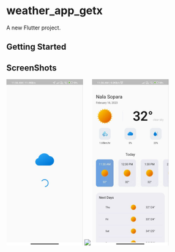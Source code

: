 # weather_app_getx

A new Flutter project.

## Getting Started

## ScreenShots

<img src="image/image3.jpg" width="200">  <img src="image/image1.png" width="200">  <img src="image/image2.jpg" width="200"> 
